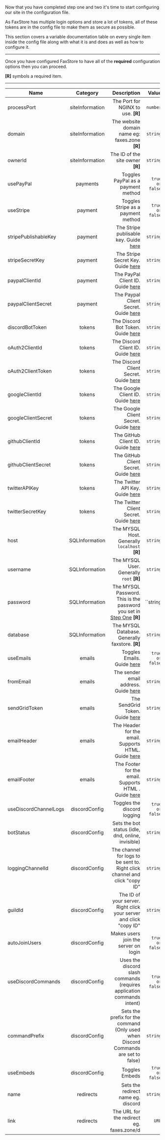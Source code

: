 Now that you have completed step one and two it's time to start configuring our site in the configuration file.

As FaxStore has multiple login options and store a lot of tokens, all of these tokens are in the config file to make them as secure as possible.

This section covers a variable documentation table on every single item inside the config file along with what it is and does as well as how to configure it.

---


Once you have configured FaxStore to have all of the **required** configuration options then you can proceed.

**[R]** symbols a required item.

---

| Name | Category  |  Description | Value |
| -------- |:-------------:| --------------:| ---------:|
| processPort | siteInformation |  The Port for NGINX to use. **[R]** | ``number`` |
| domain | siteInformation |  The website domain name eg: faxes.zone **[R]** | ``string`` |
| ownerId | siteInformation |  The ID of the site owner **[R]** | ``string`` |
| usePayPal | payments |  Toggles PayPal as a payment method | ``true or false`` |
| useStripe | payment |  Toggles Stripe as a payment method | ``true or false`` |
| stripePublishableKey | payment |  The Stripe publisable key. Guide [here](https://docs.faxes.zone/c/faxstore/stepfour#stripe) | ``string`` | 
| stripeSecretKey | payment |  The Stripe Secret Key. Guide [here](https://docs.faxes.zone/c/faxstore/stepfour#stripe) | ``string`` |
| paypalClientId | payment |  The PayPal Client ID. Guide [here](https://docs.faxes.zone/c/faxstore/stepfour#paypal) | ``string`` | 
| paypalClientSecret | payment |  The Paypal Client Secret. Guide [here](https://docs.faxes.zone/c/faxstore/stepfour#paypal) | ``string`` |
| discordBotToken | tokens |  The Discord Bot Token. Guide [here](https://docs.faxes.zone/c/faxstore/stepfive#discord) | ``string`` |
| oAuth2ClientId | tokens | The Discord Client ID. Guide [here](https://docs.faxes.zone/c/faxstore/stepfive#discord) | ``string`` |
| oAuth2ClientToken | tokens | The Discord Client Secret. Guide [here](https://docs.faxes.zone/c/faxstore/stepfive#discord) | ``string`` |
| googleClientId | tokens | The Google Client ID. Guide [here](https://docs.faxes.zone/c/faxstore/stepfive#google) | ``string`` |
| googleClientSecret | tokens |  The Google Client Secret. Guide [here](https://docs.faxes.zone/c/faxstore/stepfive#google) | ``string`` |
| githubClientId | tokens |  The GitHub Client ID. Guide [here](https://docs.faxes.zone/c/faxstore/stepfive#github) | ``string`` |
| githubClientSecret | tokens | The GitHub Client Secret. Guide [here](https://docs.faxes.zone/c/faxstore/stepfive#github) | ``string`` |
| twitterAPIKey | tokens |  The Twitter API Key. Guide [here](https://docs.faxes.zone/c/faxstore/stepfive#twitter) | ``string`` |
| twitterSecretKey | tokens |  The Twitter Client Secret. Guide [here](https://docs.faxes.zone/c/faxstore/stepfive#twitter) | ``string`` |
| host | SQLInformation |  The MYSQL Host. Generally ``localhost`` **[R]** | ``string`` |
| username | SQLInformation |  The MYSQL User. Generally ``root`` **[R]** | ``string`` |
| password | SQLInformation | The MYSQL Password. This is the password you set in [Step One](https://docs.faxes.zone/c/faxstore/stepone#installing-mysql) **[R]** | ``string |
| database | SQLInformation |  The MYSQL Database. Generally faxstore. **[R]** | ``string`` | 
| useEmails | emails | Toggles Emails. Guide [here](https://docs.faxes.zone/c/faxstore/sendgrid) | ``true or false`` |
| fromEmail | emails |  The sender email address. Guide [here](https://docs.faxes.zone/c/faxstore/sendgrid) | ``string`` |
| sendGridToken | emails |  The SendGrid Token. Guide [here](https://docs.faxes.zone/c/faxstore/sendgrid) | ``string`` |
| emailHeader | emails |  The Header for the email. Supports HTML. Guide [here](https://docs.faxes.zone/c/faxstore/sendgrid) | ``string`` |
| emailFooter | emails |  The Footer for the email. Supports HTML . Guide [here](https://docs.faxes.zone/c/faxstore/sendgrid) | ``string`` |
| useDiscordChannelLogs | discordConfig |  Toggles the discord logging | ``true or false`` |
| botStatus | discordConfig |  Sets the bot status (idle, dnd, online, invisible) | ``string`` |
| loggingChannelId | discordConfig |  The channel for logs to be sent to. Right click channel and click "copy ID" | ``string`` |
| guildId | discordConfig |  The ID of your server. Right click your server and click "copy ID" | ``string`` |
| autoJoinUsers | discordConfig |  Makes users join the server on login | ``true or false`` |
| useDiscordCommands | discordConfig |  Uses the discord slash commands (requires application commands intent) | ``true or false`` |
| commandPrefix | discordConfig | Sets the prefix for the command (Only used when Discord Commands are set to false) | ``string`` | 
| useEmbeds | discordConfig |  Toggles Embeds | ``true or false`` |
| name | redirects |  Sets the redirect name eg. discord | ``string`` |
| link | redirects | The URL for the redirect eg. faxes.zone/d | ``URL`` |
